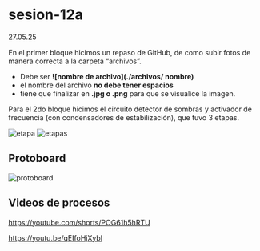 # sesion-12a
27.05.25

En el primer bloque hicimos un repaso de GitHub, de como subir fotos de manera correcta a la carpeta “archivos”.

- Debe ser **![nombre de archivo](./archivos/ nombre)**
- el nombre del archivo **no debe tener espacios**
- tiene que finalizar en **.jpg o .png** para que se visualice la imagen. 

Para el 2do bloque hicimos el circuito detector de sombras y activador de frecuencia (con condensadores de estabilización), que tuvo 3 etapas. 

![etapa](https://github.com/user-attachments/assets/d93b176b-48f2-4001-a420-c74c5ff82bce)
![etapas](https://github.com/user-attachments/assets/8d2e2d73-0260-48fa-ab73-1d30fbe4400b)

## Protoboard
![protoboard](https://github.com/user-attachments/assets/b018f10d-dc0e-41cc-a653-1ae1100065a2)

## Videos de procesos
https://youtube.com/shorts/POG61h5hRTU

https://youtu.be/qEIfoHjXybI

